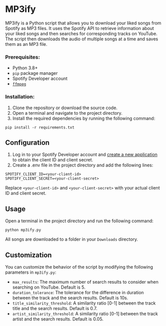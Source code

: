 # MP3ify

MP3ify is a Python script that allows you to download your liked songs from Spotify as MP3 files. It uses the Spotify API to retrieve information about your liked songs and then searches for corresponding tracks on YouTube. The script then downloads the audio of multiple songs at a time and saves them as an MP3 file.


### Prerequisites:
- Python 3.8+
- `pip` package manager
- Spotify Developer account
- [`ffmpeg`](https://ffmpeg.org/download.html)


### Installation:
1. Clone the repository or download the source code.
1. Open a terminal and navigate to the project directory.
1. Install the required dependencies by running the following command:
```
pip install -r requirements.txt
```


## Configuration
1. Log in to your Spotify Developer account and [create a new application](https://developer.spotify.com/documentation/web-api/concepts/apps) to obtain the client ID and client secret. 
2. Create a .env file in the project directory and add the following lines:
```
SPOTIFY_CLIENT_ID=<your-client-id>
SPOTIFY_CLIENT_SECRET=<your-client-secret>
```
Replace `<your-client-id>` and `<your-client-secret>` with your actual client ID and client secret.


## Usage
Open a terminal in the project directory and run the following command:
```
python mp3ify.py
```
All songs are downloaded to a folder in your `Downloads` directory.


## Customization
You can customize the behavior of the script by modifying the following parameters in `mp3ify.py`:

- `max_results`: The maximum number of search results to consider when searching on YouTube. Default is 5.
- `duration_tolerance`: The tolerance for the difference in duration between the track and the search results. Default is 10s.
- `title_similarity_threshold`: A similarity ratio [0-1] between the track title and the search results. Default is 0.7.
- `artist_similarity_threshold`: A similarity ratio [0-1] between the track artist and the search results. Default is 0.05.
